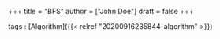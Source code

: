 +++
title = "BFS"
author = ["John Doe"]
draft = false
+++

tags
: [Algorithm]({{< relref "20200916235844-algorithm" >}})
